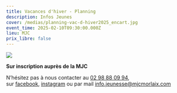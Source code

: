 ```yaml
---
title: Vacances d'hiver - Planning
description: Infos Jeunes
cover: /medias/planning-vac-d-hiver2025_encart.jpg
event_time: 2025-02-10T09:30:00.000Z
lieu: MJC
prix_libre: false
---
```

![](/medias/planning-vac-d-hiver2025_page.jpg)

**Sur inscription auprès de la MJC** 

N’hésitez pas à nous contacter au [02 98 88 09 94](tel:0298880994), sur [facebook](https://www.facebook.com/p/Info-Jeunes-Morlaix-100066535867916/), [instagram](https://www.instagram.com/audreyinfojeunesmorlaix/) ou par mail [info.jeunesse@mjcmorlaix.com](mailto:%69%6Ef%6F.jeu%6Eess%65@mj%63%6Dorlaix.com)